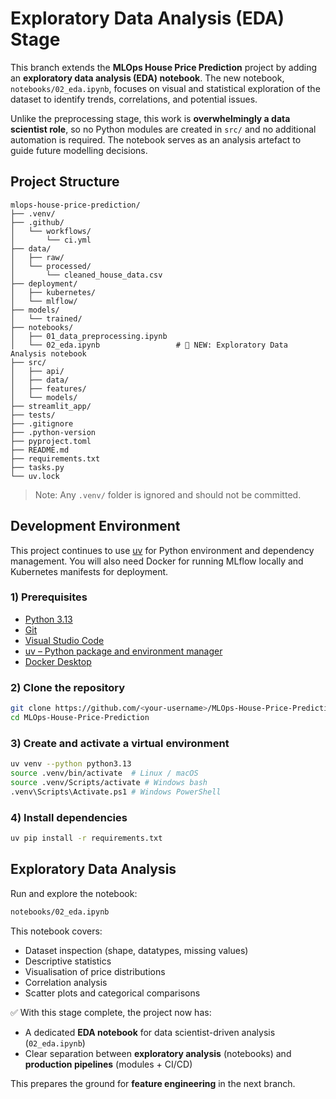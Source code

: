 # **Exploratory Data Analysis (EDA) Stage**

This branch extends the **MLOps House Price Prediction** project by adding an **exploratory data analysis (EDA) notebook**.
The new notebook, `notebooks/02_eda.ipynb`, focuses on visual and statistical exploration of the dataset to identify trends, correlations, and potential issues.

Unlike the preprocessing stage, this work is **overwhelmingly a data scientist role**, so no Python modules are created in `src/` and no additional automation is required. The notebook serves as an analysis artefact to guide future modelling decisions.


## **Project Structure**

```
mlops-house-price-prediction/
├── .venv/
├── .github/
│   └── workflows/
│       └── ci.yml
├── data/
│   ├── raw/
│   └── processed/
│       └── cleaned_house_data.csv
├── deployment/
│   ├── kubernetes/
│   └── mlflow/
├── models/
│   └── trained/
├── notebooks/
│   ├── 01_data_preprocessing.ipynb  
│   └── 02_eda.ipynb                 # 🚀 NEW: Exploratory Data Analysis notebook
├── src/
│   ├── api/
│   ├── data/
│   ├── features/
│   └── models/
├── streamlit_app/
├── tests/
├── .gitignore
├── .python-version
├── pyproject.toml
├── README.md
├── requirements.txt
├── tasks.py
└── uv.lock
```

> Note: Any `.venv/` folder is ignored and should not be committed.


## **Development Environment**

This project continues to use [uv](https://github.com/astral-sh/uv) for Python environment and dependency management.
You will also need Docker for running MLflow locally and Kubernetes manifests for deployment.

### 1) Prerequisites

* [Python 3.13](https://www.python.org/downloads/)
* [Git](https://git-scm.com/)
* [Visual Studio Code](https://code.visualstudio.com/)
* [uv – Python package and environment manager](https://github.com/astral-sh/uv)
* [Docker Desktop](https://www.docker.com/products/docker-desktop)

### 2) Clone the repository

```bash
git clone https://github.com/<your-username>/MLOps-House-Price-Prediction.git
cd MLOps-House-Price-Prediction
```

### 3) Create and activate a virtual environment

```bash
uv venv --python python3.13
source .venv/bin/activate  # Linux / macOS
source .venv/Scripts/activate # Windows bash
.venv\Scripts\Activate.ps1 # Windows PowerShell
```

### 4) Install dependencies

```bash
uv pip install -r requirements.txt
```



## **Exploratory Data Analysis**

Run and explore the notebook:

```bash
notebooks/02_eda.ipynb
```

This notebook covers:

* Dataset inspection (shape, datatypes, missing values)
* Descriptive statistics
* Visualisation of price distributions
* Correlation analysis
* Scatter plots and categorical comparisons



✅ With this stage complete, the project now has:

* A dedicated **EDA notebook** for data scientist-driven analysis (`02_eda.ipynb`)
* Clear separation between **exploratory analysis** (notebooks) and **production pipelines** (modules + CI/CD)

This prepares the ground for **feature engineering** in the next branch.